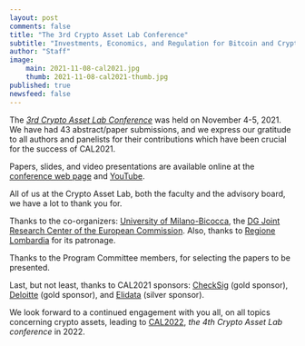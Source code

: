 ```yaml
---
layout: post
comments: false
title: "The 3rd Crypto Asset Lab Conference"
subtitle: "Investments, Economics, and Regulation for Bitcoin and Crypto-Assets"
author: "Staff"
image:
    main: 2021-11-08-cal2021.jpg
    thumb: 2021-11-08-cal2021-thumb.jpg
published: true
newsfeed: false
---
```


The _[3rd Crypto Asset Lab Conference](http://cryptoassetlab.diseade.unimib.it/cal2021)_ was held on November 4-5, 2021. We have had 43 abstract/paper submissions, and we express our gratitude to all authors and panelists for their contributions which have been crucial for the success of CAL2021.

Papers, slides, and video presentations are available online at the [conference web page](http://cryptoassetlab.diseade.unimib.it/cal2021) and [YouTube](http://www.youtube.com/playlist?list=PLTLa2tRY91LJGX_yqhstChewO1q1LCwhY).

All of us at the Crypto Asset Lab, both the faculty and the advisory board, we have a lot to thank you for.

Thanks to the co-organizers: [University of Milano-Bicocca](https://www.unimib.it/), the [DG Joint Research Center of the European Commission](https://ec.europa.eu/knowledge4policy/organisation/jrc-joint-research-centre_en). Also, thanks to [Regione Lombardia](https://www.en.regione.lombardia.it/wps/portal/site/en-regione-lombardia) for its patronage.

Thanks to the Program Committee members, for selecting the papers to be presented.

Last, but not least, thanks to CAL2021 sponsors: [CheckSig](https://checksig.io/) (gold sponsor), [Deloitte](https://www2.deloitte.com/global/en.html) (gold sponsor), and [Elidata](https://elidata.it/) (silver sponsor).

We look forward to a continued engagement with you all, on all topics concerning crypto assets, leading to [CAL2022](http://cryptoassetlab.diseade.unimib.it/calconf), _the 4th Crypto Asset Lab conference_ in 2022.
